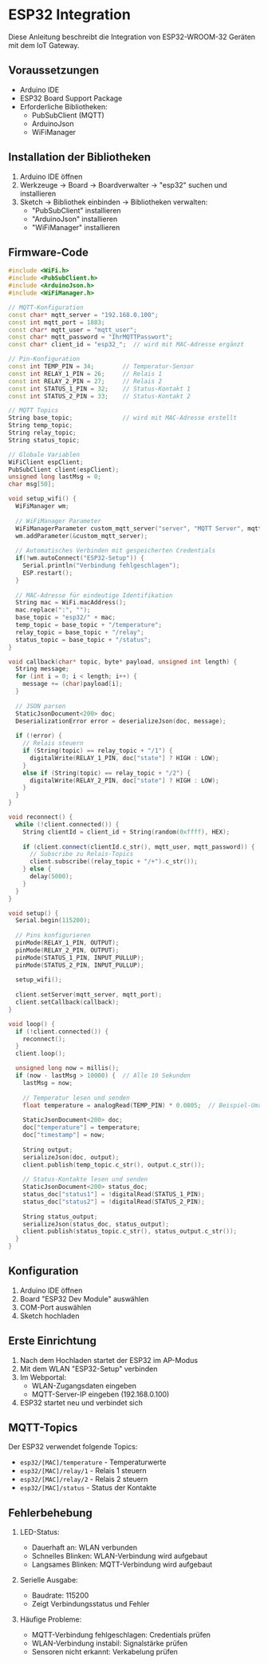 # ESP32 Integration

Diese Anleitung beschreibt die Integration von ESP32-WROOM-32 Geräten mit dem IoT Gateway.

## Voraussetzungen

- Arduino IDE
- ESP32 Board Support Package
- Erforderliche Bibliotheken:
  - PubSubClient (MQTT)
  - ArduinoJson
  - WiFiManager

## Installation der Bibliotheken

1. Arduino IDE öffnen
2. Werkzeuge -> Board -> Boardverwalter -> "esp32" suchen und installieren
3. Sketch -> Bibliothek einbinden -> Bibliotheken verwalten:
   - "PubSubClient" installieren
   - "ArduinoJson" installieren
   - "WiFiManager" installieren

## Firmware-Code

```cpp
#include <WiFi.h>
#include <PubSubClient.h>
#include <ArduinoJson.h>
#include <WiFiManager.h>

// MQTT-Konfiguration
const char* mqtt_server = "192.168.0.100";
const int mqtt_port = 1883;
const char* mqtt_user = "mqtt_user";
const char* mqtt_password = "IhrMQTTPasswort";
const char* client_id = "esp32_";  // wird mit MAC-Adresse ergänzt

// Pin-Konfiguration
const int TEMP_PIN = 34;        // Temperatur-Sensor
const int RELAY_1_PIN = 26;     // Relais 1
const int RELAY_2_PIN = 27;     // Relais 2
const int STATUS_1_PIN = 32;    // Status-Kontakt 1
const int STATUS_2_PIN = 33;    // Status-Kontakt 2

// MQTT Topics
String base_topic;              // wird mit MAC-Adresse erstellt
String temp_topic;
String relay_topic;
String status_topic;

// Globale Variablen
WiFiClient espClient;
PubSubClient client(espClient);
unsigned long lastMsg = 0;
char msg[50];

void setup_wifi() {
  WiFiManager wm;
  
  // WiFiManager Parameter
  WiFiManagerParameter custom_mqtt_server("server", "MQTT Server", mqtt_server, 40);
  wm.addParameter(&custom_mqtt_server);
  
  // Automatisches Verbinden mit gespeicherten Credentials
  if(!wm.autoConnect("ESP32-Setup")) {
    Serial.println("Verbindung fehlgeschlagen");
    ESP.restart();
  }
  
  // MAC-Adresse für eindeutige Identifikation
  String mac = WiFi.macAddress();
  mac.replace(":", "");
  base_topic = "esp32/" + mac;
  temp_topic = base_topic + "/temperature";
  relay_topic = base_topic + "/relay";
  status_topic = base_topic + "/status";
}

void callback(char* topic, byte* payload, unsigned int length) {
  String message;
  for (int i = 0; i < length; i++) {
    message += (char)payload[i];
  }
  
  // JSON parsen
  StaticJsonDocument<200> doc;
  DeserializationError error = deserializeJson(doc, message);
  
  if (!error) {
    // Relais steuern
    if (String(topic) == relay_topic + "/1") {
      digitalWrite(RELAY_1_PIN, doc["state"] ? HIGH : LOW);
    }
    else if (String(topic) == relay_topic + "/2") {
      digitalWrite(RELAY_2_PIN, doc["state"] ? HIGH : LOW);
    }
  }
}

void reconnect() {
  while (!client.connected()) {
    String clientId = client_id + String(random(0xffff), HEX);
    
    if (client.connect(clientId.c_str(), mqtt_user, mqtt_password)) {
      // Subscribe zu Relais-Topics
      client.subscribe((relay_topic + "/+").c_str());
    } else {
      delay(5000);
    }
  }
}

void setup() {
  Serial.begin(115200);
  
  // Pins konfigurieren
  pinMode(RELAY_1_PIN, OUTPUT);
  pinMode(RELAY_2_PIN, OUTPUT);
  pinMode(STATUS_1_PIN, INPUT_PULLUP);
  pinMode(STATUS_2_PIN, INPUT_PULLUP);
  
  setup_wifi();
  
  client.setServer(mqtt_server, mqtt_port);
  client.setCallback(callback);
}

void loop() {
  if (!client.connected()) {
    reconnect();
  }
  client.loop();

  unsigned long now = millis();
  if (now - lastMsg > 10000) {  // Alle 10 Sekunden
    lastMsg = now;
    
    // Temperatur lesen und senden
    float temperature = analogRead(TEMP_PIN) * 0.0805;  // Beispiel-Umrechnung
    
    StaticJsonDocument<200> doc;
    doc["temperature"] = temperature;
    doc["timestamp"] = now;
    
    String output;
    serializeJson(doc, output);
    client.publish(temp_topic.c_str(), output.c_str());
    
    // Status-Kontakte lesen und senden
    StaticJsonDocument<200> status_doc;
    status_doc["status1"] = !digitalRead(STATUS_1_PIN);
    status_doc["status2"] = !digitalRead(STATUS_2_PIN);
    
    String status_output;
    serializeJson(status_doc, status_output);
    client.publish(status_topic.c_str(), status_output.c_str());
  }
}
```

## Konfiguration

1. Arduino IDE öffnen
2. Board "ESP32 Dev Module" auswählen
3. COM-Port auswählen
4. Sketch hochladen

## Erste Einrichtung

1. Nach dem Hochladen startet der ESP32 im AP-Modus
2. Mit dem WLAN "ESP32-Setup" verbinden
3. Im Webportal:
   - WLAN-Zugangsdaten eingeben
   - MQTT-Server-IP eingeben (192.168.0.100)
4. ESP32 startet neu und verbindet sich

## MQTT-Topics

Der ESP32 verwendet folgende Topics:

- `esp32/[MAC]/temperature` - Temperaturwerte
- `esp32/[MAC]/relay/1` - Relais 1 steuern
- `esp32/[MAC]/relay/2` - Relais 2 steuern
- `esp32/[MAC]/status` - Status der Kontakte

## Fehlerbehebung

1. LED-Status:
   - Dauerhaft an: WLAN verbunden
   - Schnelles Blinken: WLAN-Verbindung wird aufgebaut
   - Langsames Blinken: MQTT-Verbindung wird aufgebaut

2. Serielle Ausgabe:
   - Baudrate: 115200
   - Zeigt Verbindungsstatus und Fehler

3. Häufige Probleme:
   - MQTT-Verbindung fehlgeschlagen: Credentials prüfen
   - WLAN-Verbindung instabil: Signalstärke prüfen
   - Sensoren nicht erkannt: Verkabelung prüfen
